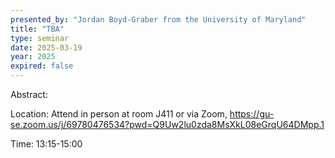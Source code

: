 ```yaml
---
presented_by: "Jordan Boyd-Graber from the University of Maryland"
title: "TBA"
type: seminar
date: 2025-03-19
year: 2025
expired: false
---
```


Abstract:

 













Location: Attend in person at room J411 or via Zoom, https://gu-se.zoom.us/j/69780476534?pwd=Q9Uw2lu0zda8MsXkL08eGrqU64DMpp.1

Time: 13:15-15:00
